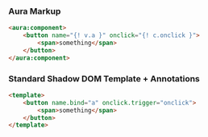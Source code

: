 ### Aura Markup

```html
<aura:component>
    <button name="{! v.a }" onclick="{! c.onclick }">
        <span>something</span>
    </button>
</aura:component>
```

### Standard Shadow DOM Template + Annotations

```html
<template>
    <button name.bind="a" onclick.trigger="onclick">
        <span>something</span>
    </button>
</template>
```
